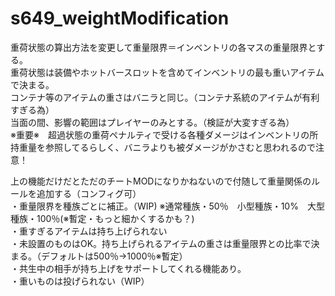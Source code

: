 # s649_weightModification
重荷状態の算出方法を変更して重量限界＝インベントリの各マスの重量限界とする。  
重荷状態は装備やホットバースロットを含めてインベントリの最も重いアイテムで決まる。  
コンテナ等のアイテムの重さはバニラと同じ。（コンテナ系統のアイテムが有利すぎる為）  
当面の間、影響の範囲はプレイヤーのみとする。（検証が大変すぎる為）  
※重要※　超過状態の重荷ペナルティで受ける各種ダメージはインベントリの所持重量を参照してるらしく、バニラよりも被ダメージがかさむと思われるので注意！  

上の機能だけだとただのチートMODになりかねないので付随して重量関係のルールを追加する（コンフィグ可）  
・重量限界を種族ごとに補正。（WIP)
  ※通常種族・50％　小型種族・10%　大型種族・100％(※暫定・もっと細かくするかも？)  
・重すぎるアイテムは持ち上げられない  
  ・未設置のものはOK。持ち上げられるアイテムの重さは重量限界との比率で決まる。（デフォルトは500％→1000％※暫定）    
  ・共生中の相手が持ち上げをサポートしてくれる機能あり。  
・重いものは投げられない（WIP）  
